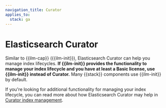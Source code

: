 ```yaml
---
navigation_title: Curator
applies_to:
  stack: ga
---
```


# Elasticsearch Curator

Similar to {{ilm-cap}} ({{ilm-init}}), Elasticsearch Curator can help you manage index lifecycles. **If {{ilm-init}} provides the functionality to manage your index lifecycle and you have at least a Basic license, use {{ilm-init}} instead of Curator.** Many {{stack}} components use {{ilm-init}} by default.

If you're looking for additional functionality for managing your index lifecycle, you can read more about how Elasticsearch Curator may help in [Curator index management](curator://reference/index.md).
